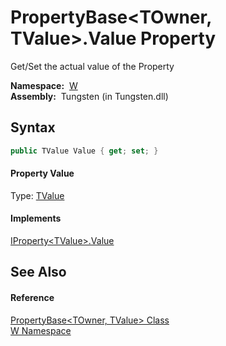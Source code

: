 PropertyBase&lt;TOwner, TValue>.Value Property
==============================================
   Get/Set the actual value of the Property

  **Namespace:**  [W][1]  
  **Assembly:**  Tungsten (in Tungsten.dll)

Syntax
------

```csharp
public TValue Value { get; set; }
```

#### Property Value
Type: [TValue][2]
#### Implements
[IProperty&lt;TValue>.Value][3]  


See Also
--------

#### Reference
[PropertyBase&lt;TOwner, TValue> Class][2]  
[W Namespace][1]  

[1]: ../README.md
[2]: README.md
[3]: ../IProperty_1/Value.md